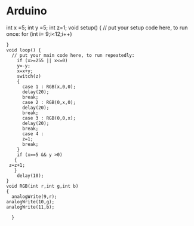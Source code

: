 # Arduino
int x =5;
int y =5;
int z=1;
void setup() {
  // put your setup code here, to run once:
for (int i= 9;i<12;i++)
```pinMode(i,OUTPUT);
}
void loop() {
  // put your main code here, to run repeatedly:
    if (x>=255 || x<=0)
    y=-y;
    x=x+y;
    switch(z)
    {
      case 1 : RGB(x,0,0);
      delay(20);
      break;
      case 2 : RGB(0,x,0);
      delay(20);
      break;
      case 3 : RGB(0,0,x);
      delay(20);
      break;
      case 4 :
      z=1;
      break;
    }
    if (x==5 && y >0)
   {
 z=z+1;
   }
    delay(10);
}
void RGB(int r,int g,int b)
{
  analogWrite(9,r);
analogWrite(10,g);
analogWrite(11,b);
  
  }
